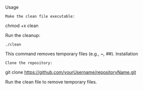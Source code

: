 Usage

    Make the clean file executable:

chmod +x clean

Run the cleanup:

    ./clean

This command removes temporary files (e.g., *~, #*#).
Installation

    Clone the repository:

git clone https://github.com/yourUsername/repositoryName.git

Run the clean file to remove temporary files.

